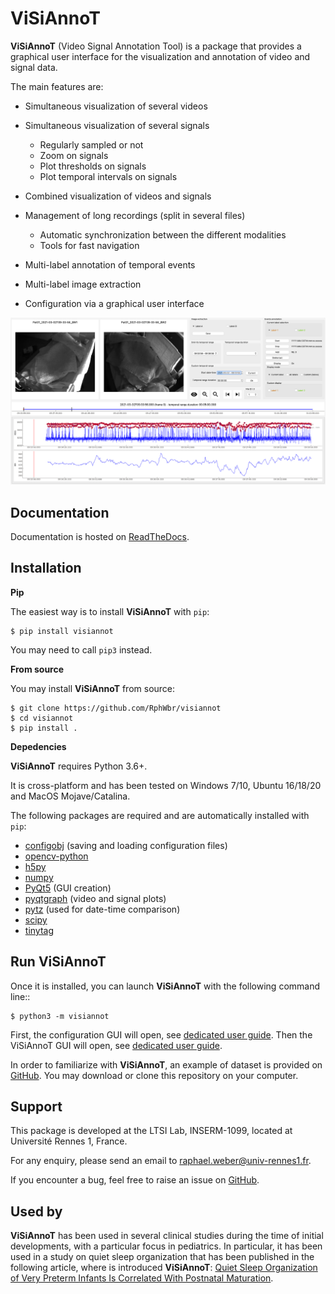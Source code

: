 ViSiAnnoT
=========

**ViSiAnnoT** (Video Signal Annotation Tool) is a package that provides a graphical user interface for the visualization and annotation of video and signal data.

The main features are:

- Simultaneous visualization of several videos
- Simultaneous visualization of several signals

  - Regularly sampled or not
  - Zoom on signals
  - Plot thresholds on signals
  - Plot temporal intervals on signals
- Combined visualization of videos and signals
- Management of long recordings (split in several files)

  - Automatic synchronization between the different modalities
  - Tools for fast navigation
- Multi-label annotation of temporal events
- Multi-label image extraction
- Configuration via a graphical user interface

![](https://github.com/RphWbr/visiannot/raw/main/doc/source/images/layout_mode_2.png)


Documentation
-------------

Documentation is hosted on [ReadTheDocs](https://visiannot.readthedocs.io/en/latest/index.html).



Installation
------------

**Pip**

The easiest way is to install **ViSiAnnoT** with ``pip``:

    $ pip install visiannot

You may need to call ``pip3`` instead.


**From source**

You may install **ViSiAnnoT** from source:

    $ git clone https://github.com/RphWbr/visiannot
    $ cd visiannot
    $ pip install .


**Depedencies**

**ViSiAnnoT** requires Python 3.6+.

It is cross-platform and has been tested on Windows 7/10, Ubuntu 16/18/20 and MacOS Mojave/Catalina.

The following packages are required and are automatically installed with ``pip``: 

* [configobj](https://pypi.org/project/configobj/) (saving and loading configuration files)
* [opencv-python](https://opencv.org/)
* [h5py](https://pypi.org/project/h5py/)
* [numpy](https://numpy.org/)
* [PyQt5](https://pypi.org/project/PyQt5/) (GUI creation)
* [pyqtgraph](http://pyqtgraph.org/) (video and signal plots)
* [pytz](https://pypi.org/project/pytz/) (used for date-time comparison)
* [scipy](https://www.scipy.org/)
* [tinytag](https://pypi.org/project/tinytag/)


Run ViSiAnnoT
-------------

Once it is installed, you can launch **ViSiAnnoT** with the following command line::

    $ python3 -m visiannot

First, the configuration GUI will open, see [dedicated user guide](https://visiannot.readthedocs.io/en/latest/userguide-configuration.html#configuration-with-the-graphical-user-interface). Then the ViSiAnnoT GUI will open, see [dedicated user guide](https://visiannot.readthedocs.io/en/latest/userguide-visiannot.html).

In order to familiarize with **ViSiAnnoT**, an example of dataset is provided on [GitHub](https://github.com/RphWbr/visiannot-example). You may download or clone this repository on your computer.


Support
-------

This package is developed at the LTSI Lab, INSERM-1099, located at Université Rennes 1, France.

For any enquiry, please send an email to raphael.weber@univ-rennes1.fr.

If you encounter a bug, feel free to raise an issue on [GitHub](https://github.com/RphWbr/visiannot/issues).


Used by
-------

**ViSiAnnoT** has been used in several clinical studies during the time of initial developments, with a particular focus in pediatrics. In particular, it has been used in a study on quiet sleep organization that has been published in the following article, where is introduced **ViSiAnnoT**: [Quiet Sleep Organization of Very Preterm Infants Is Correlated With Postnatal Maturation](https://www.frontiersin.org/articles/10.3389/fped.2020.559658/full).
